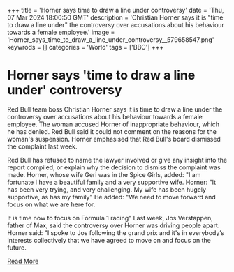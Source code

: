 +++
title = 'Horner says time to draw a line under controversy'
date = 'Thu, 07 Mar 2024 18:00:50 GMT'
description = 'Christian Horner says it is "time to draw a line under" the controversy over accusations about his behaviour towards a female employee.'
image = 'Horner_says_time_to_draw_a_line_under_controversy__579658547.png'
keywrods =  []
categories = 'World'
tags = ['BBC']
+++

# Horner says 'time to draw a line under' controversy

Red Bull team boss Christian Horner says it is time to draw a line under the controversy over accusations about his behaviour towards a female employee.
The woman accused Horner of inappropriate behaviour, which he has denied.
Red Bull said it could not comment on the reasons for the woman<bb>'s suspension.
Horner emphasised that Red Bull's board dismissed the complaint last week.

Red Bull has refused to name the lawyer involved or give any insight into the report compiled, or explain why the decision to dismiss the complaint was made.
Horner, whose wife Geri was in the Spice Girls, added: <bb>"I am fortunate I have a beautiful family and a very supportive wife.
Horner: "It has been very trying, and very challenging.
My wife has been hugely supportive, as has my family" He added: "We need to move forward and focus on what we are here for.

It is time now to focus on Formula 1 racing" Last week, Jos Verstappen, father of Max, said the controversy over Horner was driving people apart.
Horner said: <bb>"I spoke to Jos following the grand prix and it<bb>'s in everybody’s interests collectively that we have agreed to move on and focus on the future.


[Read More](https://www.bbc.co.uk/sport/formula1/68497997)
